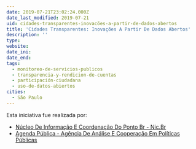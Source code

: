```yaml
---
date: 2019-07-21T23:02:24.000Z
date_last_modified: 2019-07-21
uid: cidades-transparentes-inovacões-a-partir-de-dados-abertos
title: 'Cidades Transparentes: Inovações A Partir De Dados Abertos'
description: ''
type: 
website: 
date_ini: 
date_end: 
tags:
  - monitoreo-de-servicios-publicos
  - transparencia-y-rendicion-de-cuentas
  - participación-ciudadana
  - uso-de-datos-abiertos
cities: 
  - São Paulo
---
```


Esta iniciativa fue realizada por:

- [Núcleo De Informação E Coordenação Do Ponto Br - Nic.Br](/organizaciones/nucleo-de-informacão-e-coordenacão-do-ponto-br-nic-br)
- [Agenda Pública - Agência De Análise E Cooperação Em Políticas Públicas](/organizaciones/agenda-publica-agencia-de-analise-e-cooperacão-em-politicas-publicas)

